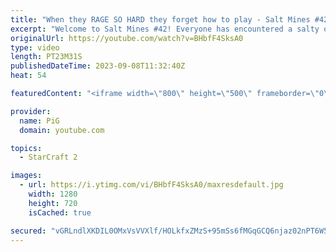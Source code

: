 ```yaml
---
title: "When they RAGE SO HARD they forget how to play - Salt Mines #42 | StarCraft 2"
excerpt: "Welcome to Salt Mines #42! Everyone has encountered a salty or BM opponent on the StarCraft ladder before. Send in your funniest, saltiest replays to RateMyStarCraft@gmail.com with “Salt Mines” in the title + in the body of the email add your IGN & Rank & Why you think your opponent got salty.   Binge"
originalUrl: https://youtube.com/watch?v=BHbfF4SksA0
type: video
length: PT23M31S
publishedDateTime: 2023-09-08T11:32:40Z
heat: 54

featuredContent: "<iframe width=\"800\" height=\"500\" frameborder=\"0\" src=\"https://www.youtube.com/embed/BHbfF4SksA0\" allow=\"accelerometer; autoplay; encrypted-media; gyroscope; picture-in-picture\" allowfullscreen></iframe>"

provider:
  name: PiG
  domain: youtube.com

topics:
  - StarCraft 2

images:
  - url: https://i.ytimg.com/vi/BHbfF4SksA0/maxresdefault.jpg
    width: 1280
    height: 720
    isCached: true

secured: "vGRLndlXKDIL0OMxVsVVXlf/HOLkfxZMzS+95mSs6fMGqGCQ6njaz02nPT6W5TxqeQOGvDKrB9S2HN1iG27osPFARbhIrurLNnScSrG23m5kFZhQE+30zteQgrlmpVYEtm3EBmf0pHeYn8AAgMQPAYgEg5yGWxokg5pbQEH+ZeCsJUEBglVtr/vLKaVB8z2KvhqtB+xzCHNeJJ9jVbiB3OUVKyL1n4nY5RaJmoHhulnba6G9DCYhEO9uT27+gOOb876U3QhYwY2E+CDXgHpUxaTxw3AlVYo9jaom0gEJs6q89hT0jpLxsJYpFcDwmdwx3KxilvxusawMu5XYT+DPARZ/B6G8gYQ77588Jr/IDtPLzfhNxPNaPzxUoUq30WNLfellceynZN12rvLR1nXpHMcWdzHxiqYn2mXsc+A1lac=;YBCvrB8iZOI7/MXSu+jD8w=="
---
```


